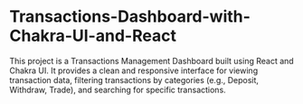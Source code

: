 # Transactions-Dashboard-with-Chakra-UI-and-React
This project is a Transactions Management Dashboard built using React and Chakra UI. It provides a clean and responsive interface for viewing transaction data, filtering transactions by categories (e.g., Deposit, Withdraw, Trade), and searching for specific transactions.
